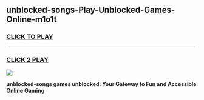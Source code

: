 
## unblocked-songs-Play-Unblocked-Games-Online-m1o1t
<h3>
<a href="https://premium76.site?title=unblocked-songs&ref=25A">CLICK TO PLAY</a></h3>
<hr>

<h3>
<a href="https://premium76.site?title=unblocked-songs&ref=25A">CLICK 2 PLAY</a>
  
</h3>

<a href="https://premium76.site?title=unblocked-songs&ref=25A"><img src="https://clearcache.store/games.png"></a>


**unblocked-songs games unblocked: Your Gateway to Fun and Accessible Online Gaming**
